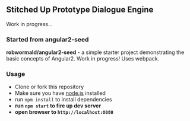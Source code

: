 ## Stitched Up Prototype Dialogue Engine

Work in progress...

### Started from angular2-seed

**robwormald/angular2-seed** - a simple starter project demonstrating the basic concepts of Angular2. Work in progress! Uses webpack.

### Usage
- Clone or fork this repository
- Make sure you have [node.js](https://nodejs.org/) installed
- run `npm install` to install dependencies
- **run `npm start` to fire up dev server**
- **open browser to `http://localhost:8080`**